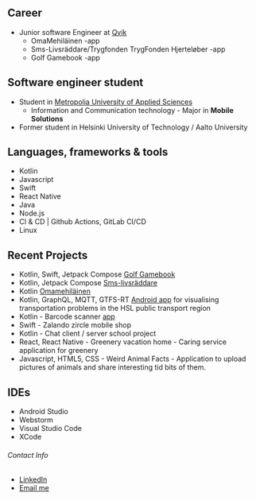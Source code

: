 ## Career
* Junior software Engineer at [Qvik](https://qvik.com/)
  * OmaMehiläinen -app
  * Sms-Livsräddare/Trygfonden TrygFonden Hjerteløber -app
  * Golf Gamebook -app

## Software engineer student
* Student in [Metropolia University of Applied Sciences](https://www.metropolia.fi/en)
  * Information and Communication technology - Major in **Mobile Solutions** 
* Former student in Helsinki University of Technology / Aalto University

## Languages, frameworks & tools
* Kotlin
* Javascript
* Swift
* React Native
* Java
* Node.js
* CI & CD | Github Actions, GitLab CI/CD
* Linux


## Recent Projects
* Kotlin, Swift, Jetpack Compose [Golf Gamebook](https://play.google.com/store/apps/details?id=com.freedropinnovations.gamebookInter&hl=sv)
* Kotlin, Jetpack Compose [Sms-livsräddare](https://play.google.com/store/apps/details?id=no.ums.smslivraddare2&hl=sv)
* Kotlin [Omamehiläinen](https://play.google.com/store/apps/details?id=fi.mehilainen.mobileapp&hl=fi)
* Kotlin, GraphQL, MQTT, GTFS-RT [Android app](https://github.com/Diakko/nokia-hsl) for visualising transportation problems in the HSL public transport region
* Kotlin - Barcode scanner [app](https://github.com/Diakko/SensorBasedMobileProject)
* Swift - Zalando zircle mobile shop 
* Kotlin - Chat client / server school project
* React, React Native - Greenery vacation home - Caring service application for greenery
* Javascript, HTML5, CSS - Weird Animal Facts - Application to upload pictures of animals and share interesting tid bits of them.


## IDEs
* Android Studio
* Webstorm
* Visual Studio Code
* XCode

###### Contact Info
* [LinkedIn](https://www.linkedin.com/in/matias-h%C3%A4t%C3%B6nen/)
* [Email me](mailto:matias.hatonen@gmail.com?subject=[GitHub])

